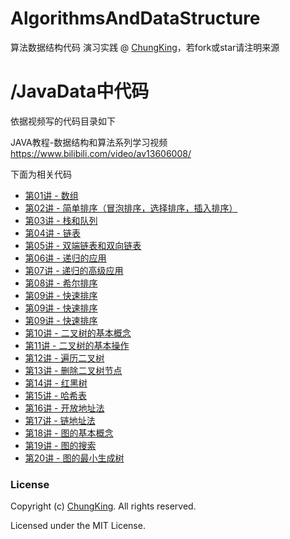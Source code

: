 # AlgorithmsAndDataStructure
算法数据结构代码 演习实践
@ [ChungKing](https://github.com/HuangCongQing/AlgorithmsAndDataStructure)，若fork或star请注明来源

# /JavaData中代码

依据视频写的代码目录如下

JAVA教程-数据结构和算法系列学习视频
https://www.bilibili.com/video/av13606008/

下面为相关代码

* [第01讲 - 数组](/JavaData/src/ch01)
* [第02讲 - 简单排序（冒泡排序，选择排序，插入排序）](/JavaData/src/ch02)
* [第03讲 - 栈和队列](/JavaData/src/ch03)
* [第04讲 - 链表](/JavaData/src/ch04)
*  [第05讲 - 双端链表和双向链表](/JavaData/src/ch05)
* [第06讲 - 递归的应用](/JavaData/src/ch06)
*  [第07讲 - 递归的高级应用](/JavaData/src/ch07)
*  [第08讲 - 希尔排序](/JavaData/src/ch08)
*  [第09讲 - 快速排序](/JavaData/src/ch09)
*  [第09讲 - 快速排序](/JavaData/src/ch09)
*  [第09讲 - 快速排序](/JavaData/src/ch09)
*  [第10讲 - 二叉树的基本概念](/JavaData/src/ch10)
*  [第11讲 - 二叉树的基本操作](/JavaData/src/ch11)
*  [第12讲 - 遍历二叉树](/JavaData/src/ch12)
*  [第13讲 - 删除二叉树节点](/JavaData/src/ch13)
*  [第14讲 -  红黑树](/JavaData/src/ch14)
*  [第15讲 - 哈希表](/JavaData/src/ch15)
*  [第16讲 - 开放地址法](/JavaData/src/ch16)
*  [第17讲 - 链地址法](/JavaData/src/ch17)
*  [第18讲 - 图的基本概念](/JavaData/src/ch18)
*  [第19讲 - 图的搜索](/JavaData/src/ch19)
*  [第20讲 - 图的最小生成树](/JavaData/src/ch20)

### License
Copyright (c) [ChungKing](https://github.com/HuangCongQing/AlgorithmsAndDataStructure). All rights reserved.

Licensed under the MIT License.
